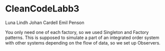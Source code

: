 # CleanCodeLabb3
Luna Lindh
Johan Cardell
Emil Penson

You only need one of each factory, so we used Singleton and Factory patterns.
This is supposed to simulate a part of an integrated order system with other systems depending on the flow of data, so we set up Observers.
